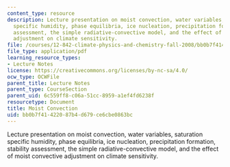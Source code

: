 ```yaml
---
content_type: resource
description: Lecture presentation on moist convection, water variables, saturation
  specific humidity, phase equilibria, ice nucleation, precipitation formation, stability
  assessment, the simple radiative-convective model, and the effect of moist convective
  adjustment on climate sensitivity.
file: /courses/12-842-climate-physics-and-chemistry-fall-2008/bb0b7f41422087b4d679ce6cbe0863bc_part6_3.pdf
file_type: application/pdf
learning_resource_types:
- Lecture Notes
license: https://creativecommons.org/licenses/by-nc-sa/4.0/
ocw_type: OCWFile
parent_title: Lecture Notes
parent_type: CourseSection
parent_uid: 6c559ff8-c06a-51cc-8959-a1ef4fd6238f
resourcetype: Document
title: Moist Convection
uid: bb0b7f41-4220-87b4-d679-ce6cbe0863bc
---
```

Lecture presentation on moist convection, water variables, saturation specific humidity, phase equilibria, ice nucleation, precipitation formation, stability assessment, the simple radiative-convective model, and the effect of moist convective adjustment on climate sensitivity.